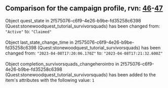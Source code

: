 ## Comparison for the campaign profile, rvn: [46](https://github.com/PRO100KatYT/FortniteProfileRevisions/tree/main/profiles/campaign/46%20campaign.json)-[47](https://github.com/PRO100KatYT/FortniteProfileRevisions/tree/main/profiles/campaign/47%20campaign.json)

Object quest_state in 2f575076-c6f9-4e26-b9be-fd35258c6398 (Quest:stonewoodquest_tutorial_survivorsquads) has been changed from: `"Active"` to: `"Claimed"`
<br><br>
Object last_state_change_time in 2f575076-c6f9-4e26-b9be-fd35258c6398 (Quest:stonewoodquest_tutorial_survivorsquads) has been changed from: `"2023-04-08T17:20:06.170Z"` to: `"2023-04-08T17:21:32.600Z"`
<br><br>
Object completion_survivorsquads_changeherointro in 2f575076-c6f9-4e26-b9be-fd35258c6398 (Quest:stonewoodquest_tutorial_survivorsquads) has been added to the item's attributes with the following value: `1`
<br><br>
